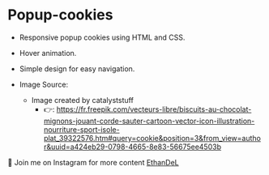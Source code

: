 # Popup-cookies

* Responsive popup cookies using HTML and CSS.
* Hover animation.
* Simple design for easy navigation.

* Image Source:
    * Image created by catalyststuff
        * 👉: https://fr.freepik.com/vecteurs-libre/biscuits-au-chocolat-mignons-jouant-corde-sauter-cartoon-vector-icon-illustration-nourriture-sport-isole-plat_39322576.htm#query=cookie&position=3&from_view=author&uuid=a424eb29-0798-4665-8e83-56675ee4503b


🤍 Join me on Instagram for more content [EthanDeL](https://www.instagram.com/ethan_del_code/)